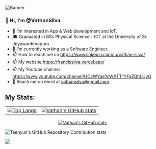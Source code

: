 ![Banner](https://github.com/VathanSilva/VathanSilva/assets/79276987/403de3bb-8a6c-4bf4-a72e-483c2f57b6cf)

### 👋 Hi, I’m @VathanSilva


- 👀 I’m interested in App & Web development and IoT.
- 🎓 Graduated in BSc Physical Science - ICT at the University of Sri Jeyawardenapura.
- 💞️ I’m currently working as a Software Engineer.
- 📫 How to reach me on https://www.linkedin.com/in/vathan-silva/
- 📫 My website https://francissilva.vercel.app/
- 📫 My Youtube channel https://www.youtube.com/channel/UCzWYas0cWXTT1YFgZQhLUyQ
- 📧 Reach me on email at vathansilva@gmail.com


## My Stats:

<table>
  <tr>
    <td><a href="https://github.com/vathansilva/README.md">
      <img src="https://github-readme-stats.vercel.app/api/top-langs/?username=vathansilva&layout=donut&theme=ambient_gradient" alt="Top Langs" />
    </a></td>
   <td><a href="https://github.com/vathansilva/README.md">
      <img src="https://github-readme-stats.vercel.app/api?username=vathansilva&show_icons=true&theme=ambient_gradient&rank_icon=github" alt="Vathan's GitHub stats" />
    </a></td>
  </tr>
</table>

  <div style="display: flex; justify-content: center;">
    <a href="https://github.com/vathansilva/README.md">
      <img src="https://streak-stats.demolab.com/?user=vathansilva&theme=ambient_gradient" alt="Vathan's GitHub stats" />
    </a>
  </div>

  ![Taehyun's GitHub Repository Contribution stats](https://github-contributor-stats.vercel.app/api?username=vathansilva&limit=5)

[![](https://visitcount.itsvg.in/api?id=vathansilva&label=Profile%20Views&color=12&icon=0&pretty=true)](https://visitcount.itsvg.in)
<!---
VathanSilva/VathanSilva is a ✨ special ✨ repository because its `README.md` (this file) appears on your GitHub profile.
You can click the Preview link to take a look at your changes.
--->
